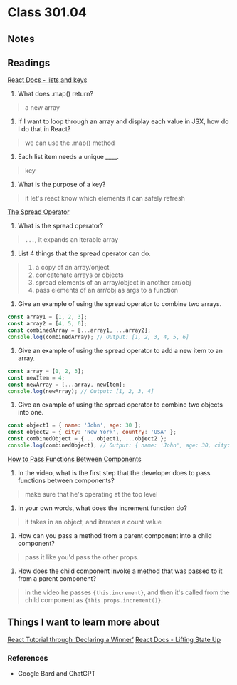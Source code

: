# Class 301.04

## Notes

## Readings

[React Docs - lists and keys](https://reactjs.org/docs/lists-and-keys.html)
1. What does .map() return?
> a new array

1. If I want to loop through an array and display each value in JSX, how do I do that in React?
> we can use the .map() method

1. Each list item needs a unique ____.
> key

1. What is the purpose of a key?
> it let's react know which elements it can safely refresh

[The Spread Operator](https://medium.com/coding-at-dawn/how-to-use-the-spread-operator-in-javascript-b9e4a8b06fab)
1. What is the spread operator?
> `...`, it expands an iterable array

1. List 4 things that the spread operator can do.
> 1. a copy of an array/onject
> 1. concatenate arrays or objects
> 1. spread elements of an array/object in another arr/obj
> 1. pass elements of an arr/obj as args to a function

1. Give an example of using the spread operator to combine two arrays.
```javascript
const array1 = [1, 2, 3];
const array2 = [4, 5, 6];
const combinedArray = [...array1, ...array2];
console.log(combinedArray); // Output: [1, 2, 3, 4, 5, 6]
```

1. Give an example of using the spread operator to add a new item to an array.
```javascript 
const array = [1, 2, 3];
const newItem = 4;
const newArray = [...array, newItem];
console.log(newArray); // Output: [1, 2, 3, 4]
```

1. Give an example of using the spread operator to combine two objects into one.
```javascript 
const object1 = { name: 'John', age: 30 };
const object2 = { city: 'New York', country: 'USA' };
const combinedObject = { ...object1, ...object2 };
console.log(combinedObject); // Output: { name: 'John', age: 30, city: 'New York', country: 'USA' }
```

[How to Pass Functions Between Components](https://www.youtube.com/watch?v=c05OL7XbwXU)
1. In the video, what is the first step that the developer does to pass functions between components?
> make sure that he's operating at the top level

1. In your own words, what does the increment function do?
> it takes in an object, and iterates a count value

1. How can you pass a method from a parent component into a child component?
> pass it like you'd pass the other props. 

1. How does the child component invoke a method that was passed to it from a parent component?
> in the video he passes `{this.increment}`, and then it's called from the child component as `{this.props.increment()}`.


## Things I want to learn more about
[React Tutorial through ‘Declaring a Winner’](https://reactjs.org/tutorial/tutorial.html)
[React Docs - Lifting State Up](https://reactjs.org/docs/lifting-state-up.html)

### References
- Google Bard and ChatGPT
